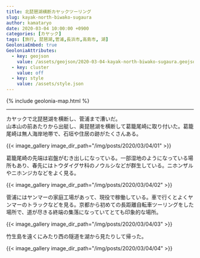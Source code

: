 ```yaml
---
title: 北琵琶湖横断カヤックツーリング
slug: kayak-north-biwako-sugaura
author: kamataryo
date: 2020-03-04 10:00:00 +0900
categories: [カヤック]
tags: [旅行, 琵琶湖,菅浦,長浜市,高島市, 湖]
GeoloniaEmbed: true
GeoloniaAttributes:
  - key: geojson
    value: /assets/geojson/2020-03-04-kayak-north-biwako-sugaura.geojson
  - key: cluster
    value: off
  - key: style
    value: /assets/style.json
---
```


{% include geolonia-map.html %}

---

カヤックで北琵琶湖を横断し、菅浦まで漕いだ。  
山本山の前あたりから出艇し、奥琵琶湖を横断して葛籠尾崎に取り付いた。葛籠尾崎は無人海岸地帯で、石垣や住居の跡がたくさんある。

{{< image_gallery image_dir_path="/img/posts/2020/03/04/01" >}}

葛籠尾崎の先端は岩盤がむき出しになっている。一部湿地のようになっている場所もあり、春先にはトウダイグサ科のノウルシなどが群生している。ニホンザルやニホンジカなどをよく見る。

{{< image_gallery image_dir_path="/img/posts/2020/03/04/02" >}}

菅浦にはヤンマーの家庭工場があって、現役で稼働している。車で行くとよくヤンマーのトラックなどを見る。京都から初めての長距離自転車ツーリングをした場所で、道が尽きる終端の集落になっていてとても印象的な場所。

{{< image_gallery image_dir_path="/img/posts/2020/03/04/03" >}}

竹生島を遠くにみたり西の隧道を湖から見たりして帰った。

{{< image_gallery image_dir_path="/img/posts/2020/03/04/04" >}}
